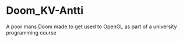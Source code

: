 # Doom_KV-Antti
A poor mans Doom made to get used to OpenGL as part of a university programming course
